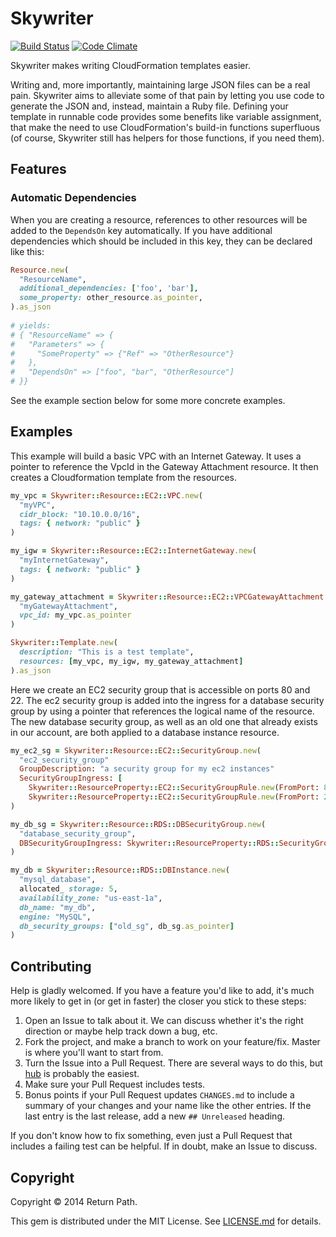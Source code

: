 # Skywriter
[![Build Status](https://travis-ci.org/otherinbox/skywriter.png?branch=master)](https://travis-ci.org/otherinbox/skywriter)
[![Code Climate](https://codeclimate.com/github/otherinbox/skywriter.png)](https://codeclimate.com/github/otherinbox/skywriter)

Skywriter makes writing CloudFormation templates easier.

Writing and, more importantly, maintaining large JSON files can be a real pain.
Skywriter aims to alleviate some of that pain by letting you use code to
generate the JSON and, instead, maintain a Ruby file. Defining your template in
runnable code provides some benefits like variable assignment, that make the
need to use CloudFormation's build-in functions superfluous (of course,
Skywriter still has helpers for those functions, if you need them).


## Features

### Automatic Dependencies

When you are creating a resource, references to other resources will be added to
the `DependsOn` key automatically. If you have additional dependencies which
should be included in this key, they can be declared like this:

``` ruby
Resource.new(
  "ResourceName", 
  additional_dependencies: ['foo', 'bar'],
  some_property: other_resource.as_pointer,
).as_json 
  
# yields:
# { "ResourceName" => {
#   "Parameters" => {
#     "SomeProperty" => {"Ref" => "OtherResource"}
#   },
#   "DependsOn" => ["foo", "bar", "OtherResource"]
# }}
```

See the example section below for some more concrete examples.


## Examples

This example will build a basic VPC with an Internet Gateway. It uses a pointer to reference the VpcId in the Gateway Attachment resource.
It then creates a Cloudformation template from the resources.

``` ruby
my_vpc = Skywriter::Resource::EC2::VPC.new(
  "myVPC", 
  cidr_block: "10.10.0.0/16", 
  tags: { network: "public" }
)

my_igw = Skywriter::Resource::EC2::InternetGateway.new(
  "myInternetGateway", 
  tags: { network: "public" }
)

my_gateway_attachment = Skywriter::Resource::EC2::VPCGatewayAttachment.new(
  "myGatewayAttachment", 
  vpc_id: my_vpc.as_pointer
)

Skywriter::Template.new(
  description: "This is a test template",
  resources: [my_vpc, my_igw, my_gateway_attachment]
).as_json
```


Here we create an EC2 security group that is accessible on ports 80 and 22. The ec2 security group is added into the ingress for a database security group by using a pointer that references the logical name of the resource.
The new database security group, as well as an old one that already exists in our account, are both applied to a database instance resource.

``` ruby
my_ec2_sg = Skywriter::Resource::EC2::SecurityGroup.new(
  "ec2_security_group"
  GroupDescription: "a security group for my ec2 instances"
  SecurityGroupIngress: [
    Skywriter::ResourceProperty::EC2::SecurityGroupRule.new(FromPort: 80, ToPort: 80 IpProtocol: "tcp"], 
    Skywriter::ResourceProperty::EC2::SecurityGroupRule.new(FromPort: 22, ToPort: 22 IpProtocol: "tcp"] )
)

my_db_sg = Skywriter::Resource::RDS::DBSecurityGroup.new(
  "database_security_group",
  DBSecurityGroupIngress: Skywriter::ResourceProperty::RDS::SecurityGroupRule.new(EC2SecurityGroupName: ec2_sg.as_pointer(with :logical_name)
)

my_db = Skywriter::Resource::RDS::DBInstance.new(
  "mysql_database", 
  allocated_ storage: 5,
  availability_zone: "us-east-1a",
  db_name: "my_db",
  engine: "MySQL", 
  db_security_groups: ["old_sg", db_sg.as_pointer]
)
```




## Contributing

Help is gladly welcomed. If you have a feature you'd like to add, it's much more
likely to get in (or get in faster) the closer you stick to these steps:

1. Open an Issue to talk about it. We can discuss whether it's the right
  direction or maybe help track down a bug, etc.
1. Fork the project, and make a branch to work on your feature/fix. Master is
  where you'll want to start from.
1. Turn the Issue into a Pull Request. There are several ways to do this, but
  [hub](https://github.com/defunkt/hub) is probably the easiest.
1. Make sure your Pull Request includes tests.
1. Bonus points if your Pull Request updates `CHANGES.md` to include a summary
   of your changes and your name like the other entries. If the last entry is
   the last release, add a new `## Unreleased` heading.

If you don't know how to fix something, even just a Pull Request that includes a
failing test can be helpful. If in doubt, make an Issue to discuss.


## Copyright

Copyright © 2014 Return Path.

This gem is distributed under the MIT License. See [LICENSE.md](LICENSE.md) for
details.

